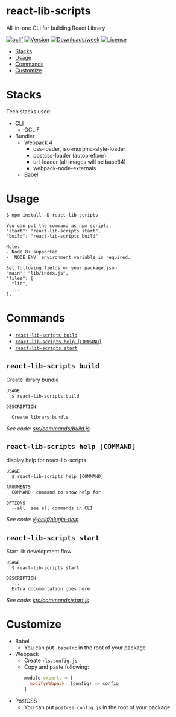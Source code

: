 react-lib-scripts
=================

All-in-one CLI for building React Library

[![oclif](https://img.shields.io/badge/cli-oclif-brightgreen.svg)](https://oclif.io)
[![Version](https://img.shields.io/npm/v/react-lib-scripts.svg)](https://npmjs.org/package/react-lib-scripts)
[![Downloads/week](https://img.shields.io/npm/dw/react-lib-scripts.svg)](https://npmjs.org/package/react-lib-scripts)
[![License](https://img.shields.io/npm/l/react-lib-scripts.svg)](https://github.com/antonybudianto/react-lib-scripts/blob/master/package.json)

<!-- toc -->
* [Stacks](#stacks)
* [Usage](#usage)
* [Commands](#commands)
* [Customize](#customize)
<!-- tocstop -->
# Stacks
Tech stacks used:
- CLI
  - OCLIF
- Bundler
  - Webpack 4
    - css-loader, iso-morphic-style-loader
    - postcss-loader (autoprefixer)
    - url-loader (all images will be base64)
    - webpack-node-externals
  - Babel

# Usage
```sh-session
$ npm install -D react-lib-scripts
```

```
You can put the command as npm scripts.
"start": "react-lib-scripts start",
"build": "react-lib-scripts build"

Note:
- Node 8+ supported
- `NODE_ENV` environment variable is required.
```

```
Set following fields on your package.json
"main": "lib/index.js",
"files": [
  "lib",
  ...
],
```

# Commands
<!-- commands -->
* [`react-lib-scripts build`](#react-lib-scripts-build)
* [`react-lib-scripts help [COMMAND]`](#react-lib-scripts-help-command)
* [`react-lib-scripts start`](#react-lib-scripts-start)

## `react-lib-scripts build`

Create library bundle

```
USAGE
  $ react-lib-scripts build

DESCRIPTION
  ...
  Create library bundle
```

_See code: [src/commands/build.js](https://github.com/antonybudianto/react-lib-scripts/blob/v0.0.17/src/commands/build.js)_

## `react-lib-scripts help [COMMAND]`

display help for react-lib-scripts

```
USAGE
  $ react-lib-scripts help [COMMAND]

ARGUMENTS
  COMMAND  command to show help for

OPTIONS
  --all  see all commands in CLI
```

_See code: [@oclif/plugin-help](https://github.com/oclif/plugin-help/blob/v2.0.5/src/commands/help.ts)_

## `react-lib-scripts start`

Start lib development flow

```
USAGE
  $ react-lib-scripts start

DESCRIPTION
  ...
  Extra documentation goes here
```

_See code: [src/commands/start.js](https://github.com/antonybudianto/react-lib-scripts/blob/v0.0.17/src/commands/start.js)_
<!-- commandsstop -->
# Customize
- Babel
  - You can put `.babelrc` in the root of your package
- Webpack
  - Create `rls.config.js`
  - Copy and paste following:
    ```js
    module.exports = {
      modifyWebpack: (config) => config
    }
    ```
- PostCSS
  - You can put `postcss.config.js` in the root of your package
